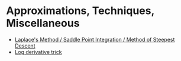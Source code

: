 # Approximations, Techniques, Miscellaneous

- [Laplace's Method / Saddle Point Integration / Method of Steepest Descent](random/laplaces_method.md)
- [Log derivative trick](random/log_derivative_trick.md)